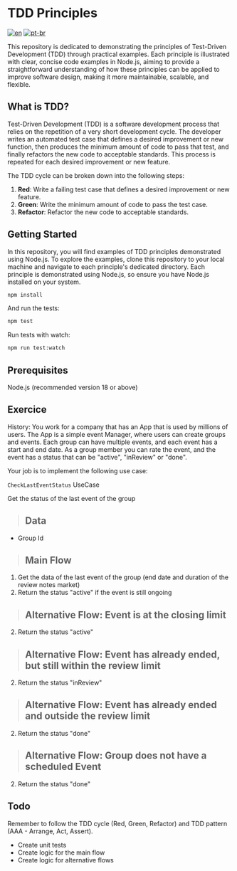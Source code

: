 # TDD Principles
[![en](https://img.shields.io/badge/lang-en-red.svg)](./README.md)
[![pt-br](https://img.shields.io/badge/lang-pt--br-green.svg)](./README.pt-br.md)

This repository is dedicated to demonstrating the principles of Test-Driven Development (TDD) through practical examples. Each principle is illustrated with clear, concise code examples in Node.js, aiming to provide a straightforward understanding of how these principles can be applied to improve software design, making it more maintainable, scalable, and flexible.

## What is TDD?

Test-Driven Development (TDD) is a software development process that relies on the repetition of a very short development cycle. The developer writes an automated test case that defines a desired improvement or new function, then produces the minimum amount of code to pass that test, and finally refactors the new code to acceptable standards. This process is repeated for each desired improvement or new feature.

The TDD cycle can be broken down into the following steps:

1. **Red**: Write a failing test case that defines a desired improvement or new feature.
2. **Green**: Write the minimum amount of code to pass the test case.
3. **Refactor**: Refactor the new code to acceptable standards.

## Getting Started

In this repository, you will find examples of TDD principles demonstrated using Node.js. To explore the examples, clone this repository to your local machine and navigate to each principle's dedicated directory. Each principle is demonstrated using Node.js, so ensure you have Node.js installed on your system.

```bash
npm install
```

And run the tests:

```bash
npm test
```

Run tests with watch:

```bash
npm run test:watch
```

## Prerequisites

Node.js (recommended version 18 or above)

## Exercice

History: You work for a company that has an App that is used by millions of users. The App is a simple event Manager, where users can create groups and events. Each group can have multiple events, and each event has a start and end date. As a group member you can rate the event, and the event has a status that can be "active", "inReview" or "done".

Your job is to implement the following use case:

`CheckLastEventStatus` UseCase

Get the status of the last event of the group

> ## Data
* Group Id

> ## Main Flow
1. Get the data of the last event of the group (end date and duration of the review notes market)
2. Return the status "active" if the event is still ongoing

> ## Alternative Flow: Event is at the closing limit
2. Return the status "active"

> ## Alternative Flow: Event has already ended, but still within the review limit
2. Return the status "inReview"

> ## Alternative Flow: Event has already ended and outside the review limit
2. Return the status "done"

> ## Alternative Flow: Group does not have a scheduled Event
2. Return the status "done"

## Todo

Remember to follow the TDD cycle (Red, Green, Refactor) and TDD pattern (AAA - Arrange, Act, Assert).

- Create unit tests
- Create logic for the main flow
- Create logic for alternative flows
